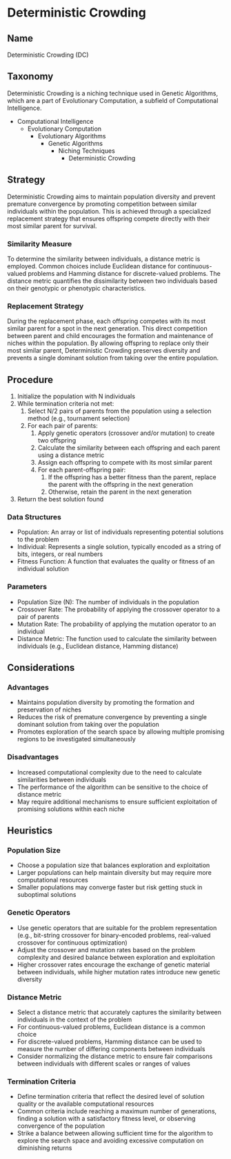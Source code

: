 # Deterministic Crowding

## Name

Deterministic Crowding (DC)

## Taxonomy

Deterministic Crowding is a niching technique used in Genetic Algorithms, which are a part of Evolutionary Computation, a subfield of Computational Intelligence.

- Computational Intelligence
  - Evolutionary Computation
    - Evolutionary Algorithms
      - Genetic Algorithms
        - Niching Techniques
          - Deterministic Crowding

## Strategy

Deterministic Crowding aims to maintain population diversity and prevent premature convergence by promoting competition between similar individuals within the population. This is achieved through a specialized replacement strategy that ensures offspring compete directly with their most similar parent for survival.

### Similarity Measure

To determine the similarity between individuals, a distance metric is employed. Common choices include Euclidean distance for continuous-valued problems and Hamming distance for discrete-valued problems. The distance metric quantifies the dissimilarity between two individuals based on their genotypic or phenotypic characteristics.

### Replacement Strategy

During the replacement phase, each offspring competes with its most similar parent for a spot in the next generation. This direct competition between parent and child encourages the formation and maintenance of niches within the population. By allowing offspring to replace only their most similar parent, Deterministic Crowding preserves diversity and prevents a single dominant solution from taking over the entire population.

## Procedure

1. Initialize the population with N individuals
2. While termination criteria not met:
   1. Select N/2 pairs of parents from the population using a selection method (e.g., tournament selection)
   2. For each pair of parents:
      1. Apply genetic operators (crossover and/or mutation) to create two offspring
      2. Calculate the similarity between each offspring and each parent using a distance metric
      3. Assign each offspring to compete with its most similar parent
      4. For each parent-offspring pair:
         1. If the offspring has a better fitness than the parent, replace the parent with the offspring in the next generation
         2. Otherwise, retain the parent in the next generation
3. Return the best solution found

### Data Structures

- Population: An array or list of individuals representing potential solutions to the problem
- Individual: Represents a single solution, typically encoded as a string of bits, integers, or real numbers
- Fitness Function: A function that evaluates the quality or fitness of an individual solution

### Parameters

- Population Size (N): The number of individuals in the population
- Crossover Rate: The probability of applying the crossover operator to a pair of parents
- Mutation Rate: The probability of applying the mutation operator to an individual
- Distance Metric: The function used to calculate the similarity between individuals (e.g., Euclidean distance, Hamming distance)

## Considerations

### Advantages

- Maintains population diversity by promoting the formation and preservation of niches
- Reduces the risk of premature convergence by preventing a single dominant solution from taking over the population
- Promotes exploration of the search space by allowing multiple promising regions to be investigated simultaneously

### Disadvantages

- Increased computational complexity due to the need to calculate similarities between individuals
- The performance of the algorithm can be sensitive to the choice of distance metric
- May require additional mechanisms to ensure sufficient exploitation of promising solutions within each niche

## Heuristics

### Population Size

- Choose a population size that balances exploration and exploitation
- Larger populations can help maintain diversity but may require more computational resources
- Smaller populations may converge faster but risk getting stuck in suboptimal solutions

### Genetic Operators

- Use genetic operators that are suitable for the problem representation (e.g., bit-string crossover for binary-encoded problems, real-valued crossover for continuous optimization)
- Adjust the crossover and mutation rates based on the problem complexity and desired balance between exploration and exploitation
- Higher crossover rates encourage the exchange of genetic material between individuals, while higher mutation rates introduce new genetic diversity

### Distance Metric

- Select a distance metric that accurately captures the similarity between individuals in the context of the problem
- For continuous-valued problems, Euclidean distance is a common choice
- For discrete-valued problems, Hamming distance can be used to measure the number of differing components between individuals
- Consider normalizing the distance metric to ensure fair comparisons between individuals with different scales or ranges of values

### Termination Criteria

- Define termination criteria that reflect the desired level of solution quality or the available computational resources
- Common criteria include reaching a maximum number of generations, finding a solution with a satisfactory fitness level, or observing convergence of the population
- Strike a balance between allowing sufficient time for the algorithm to explore the search space and avoiding excessive computation on diminishing returns

